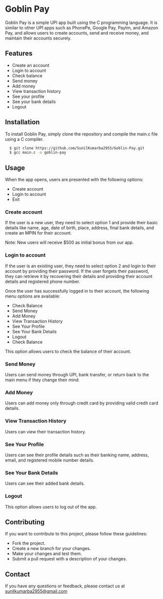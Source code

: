 


# Goblin Pay

Goblin Pay is a simple UPI app built using the C programming language. It is similar to other UPI apps such as PhonePe, Google Pay, Paytm, and Amazon Pay, and allows users to create accounts, send and receive money, and maintain their accounts securely.



## Features

- Create an account
- Login to account
- Check balance
- Send money
- Add money
- View transaction history
- See your profile
- See your bank details
- Logout


## Installation

To install Goblin Pay, simply clone the repository and compile the main.c file using a C compiler.

```bash https://github.com/SunilKumarba2955/Goblin-Pay
  $ git clone https://github.com/SunilKumarba2955/Goblin-Pay.git
  $ gcc main.c -o goblin-pay
```
    
## Usage

When the app opens, users are presented with the following options:

- Create account
- Login to account
- Exit

### Create account

If the user is a new user, they need to select option 1 and provide their basic details like name, age, date of birth, place, address, final bank details, and create an MPIN for their account.

Note: New users will receive $500 as initial bonus from our app.

### Login to account
If the user is an existing user, they need to select option 2 and login to their account by providing their password. If the user forgets their password, they can retrieve it by recovering their details and providing their account details and registered phone number.

Once the user has successfully logged in to their account, the following menu options are available:

- Check Balance
- Send Money
- Add Money
- View Transaction History
- See Your Profile
- See Your Bank Details
- Logout
- Check Balance

This option allows users to check the balance of their account.

### Send Money
Users can send money through UPI, bank transfer, or return back to the main menu if they change their mind.

### Add Money
Users can add money only through credit card by providing valid credit card details.

### View Transaction History
Users can view their transaction history.

### See Your Profile
Users can see their profile details such as their banking name, address, email, and registered mobile number details.

### See Your Bank Details
Users can see their added bank details.

### Logout
This option allows users to log out of the app.




## Contributing

If you want to contribute to this project, please follow these guidelines:

- Fork the project.
- Create a new branch for your changes.
- Make your changes and test them.
- Submit a pull request with a description of your changes.

## Contact
If you have any questions or feedback, please contact us at sunilkumarba2955@gmail.com

